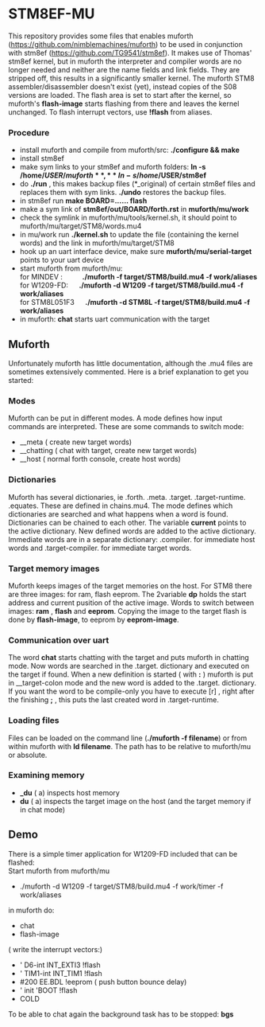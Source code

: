 # STM8EF-MU
This repository provides some files that enables muforth (https://github.com/nimblemachines/muforth) to be used in conjunction with stm8ef (https://github.com/TG9541/stm8ef). It makes use of Thomas' stm8ef kernel, but in muforth the interpreter and compiler words are no longer needed and neither are the name fields and link fields. They are stripped off, this results in a significantly smaller kernel. The muforth STM8 assembler/disassembler doesn't exist (yet), instead copies of the S08 versions are loaded. The flash area is set to start after the kernel, so muforth's **flash-image** starts flashing from there and leaves the kernel unchanged. To flash interrupt vectors, use **!flash** from aliases.  

### Procedure
* install muforth and compile from muforth/src: **./configure && make**
* install stm8ef
* make sym links to your stm8ef and muforth folders: **ln -s /home/$USER/muforth**, **ln -s /home/$USER/stm8ef**
* do **./run** , this makes backup files (*_original) of certain stm8ef files and replaces them with sym links. **./undo** restores the backup files.
* in stm8ef run **make BOARD=...... flash**
* make a sym link of **stm8ef/out/BOARD/forth.rst** in **muforth/mu/work**
* check the symlink in muforth/mu/tools/kernel.sh, it should point to muforth/mu/target/STM8/words.mu4
* in mu/work run **./kernel.sh** to update the  file (containing the kernel words) and the link in muforth/mu/target/STM8
* hook up an uart interface device, make sure **muforth/mu/serial-target** points to your uart device
* start muforth from muforth/mu:  
for MINDEV : &emsp; &emsp; **./muforth -f target/STM8/build.mu4 -f work/aliases**   
for W1209-FD: &emsp; **./muforth -d W1209 -f target/STM8/build.mu4 -f work/aliases**  
for STM8L051F3  &emsp; **./muforth -d STM8L -f target/STM8/build.mu4 -f work/aliases** 
* in muforth: **chat** starts uart communication with the target
  
## Muforth
Unfortunately muforth has little documentation, although the .mu4 files are sometimes extensively commented. Here is a brief explanation to get you started:

### Modes
Muforth can be put in different modes. A mode defines how input commands are interpreted. These are some commands to switch mode:  
+ __meta      ( create new target words)
+ __chatting  ( chat with target, create new target words)
+ __host      ( normal forth console, create host words)

### Dictionaries
Muforth has several dictionaries, ie .forth. .meta. .target. .target-runtime. .equates. These are defined in chains.mu4. The mode defines which dictionaries are searched and what happens when a word is found. Dictionaries can be chained to each other. The variable **current** points to the active dictionary. New defined words are added to the active dictionary. Immediate words are in a separate dictionary: .compiler. for immediate host words and .target-compiler. for immediate target words.

### Target memory images
Muforth keeps images of the target memories on the host. For STM8 there are three images: for ram, flash eeprom. The 2variable **dp** holds the start address and current pusition of the active image. Words to switch between images: **ram** , **flash** and **eeprom**. Copying the image to the target flash is done by **flash-image**, to eeprom by **eeprom-image**.

### Communication over uart
The word **chat** starts chatting with the target and puts muforth in chatting mode. Now words are searched in the .target. dictionary and executed on the target if found. When a new definition is started ( with **:** ) muforth is put in __target-colon mode and the new word is added to the .target. dictionary. If you want the word to be compile-only you have to execute [r] , right after the finishing **;** , this puts the last created word in .target-runtime.

### Loading files
Files can be loaded on the command line (**./muforth -f filename**) or from within muforth with **ld filename**. The path has to be relative to muforth/mu or absolute.

### Examining memory
+ **_du** ( a) inspects host memory
+ **du**  ( a) inspects the target image on the host (and the target memory if in chat mode)

## Demo
There is a simple timer application for W1209-FD included that can be flashed:  
Start muforth from muforth/mu
+ ./muforth -d W1209 -f target/STM8/build.mu4 -f work/timer -f work/aliases  

in muforth do:
+ chat  
+ flash-image  

( write the interrupt vectors:)
+ ' D6-int INT_EXTI3 !flash  
+ ' TIM1-int INT_TIM1 !flash  
+ #200 EE.BDL !eeprom  ( push button bounce delay)  
+ ' init 'BOOT !flash  
+ COLD  

To be able to chat again the background task has to be stopped: **bgs**
